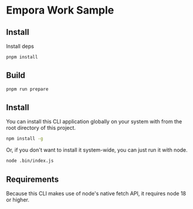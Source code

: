 # Empora Work Sample

## Install

Install deps

```bash
pnpm install
```

## Build

```bash
pnpm run prepare
```

## Install

You can install this CLI application globally on your system with from the root directory of this project.

```bash
npm install -g
```

Or, if you don't want to install it system-wide, you can just run it with node.

```bash
node .bin/index.js
```

## Requirements

Because this CLI makes use of node's native fetch API, it requires node 18 or higher.
